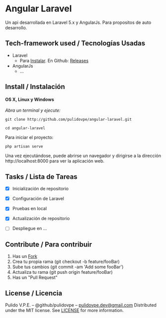 # Angular Laravel

Un api desarrollada en Laravel 5.x y AngularJs. 
Para propositos de auto desarrollo.

## Tech-framework used / Tecnologías Usadas
- Laravel 
	- Para [Instalar](https://laravel.com/docs/5.7/installation). En Github: [Releases](https://github.com/laravel/laravel/releases)
- AngularJs
  - ...

## Install / Instalación
#### OS X, Linux y Windows
*Abra un terminal y ejecute:*
```Shell
git clone http://github.com/pulidovpe/angular-laravel.git

cd angular-laravel
```
Para iniciar el proyecto:
```Shell
php artisan serve
```

Una vez ejecutándose, puede abrirse un navegador y dirigirse a la dirección http://localhost:8000 para ver la aplicación web.


## Tasks / Lista de Tareas
- [x] Inicialización de repositorio
- [x] Configuración de Laravel
- [x] Pruebas en local
- [x] Actualización de repositorio
- [ ] Despliegue en ...


## Contribute / Para contribuir
1. Has un [Fork](https://github.com/pulidovpe/angular-laravel/fork)
2. Crea tu propia rama (git checkout -b feature/fooBar)
3. Sube tus cambios (git commit -am 'Add some fooBar')
4. Actualiza tu rama (git push origin feature/fooBar)
5. Has un "Pull Request"

## License / Licencia
Pulido V.P.E. – @github/pulidovpe – pulidovpe.dev@gmail.com
Distributed under the MIT license. See [LICENSE](LICENSE) for more information.
